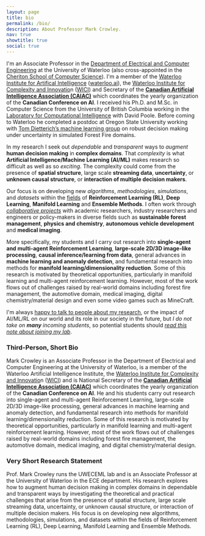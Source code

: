 ```yaml
---
layout: page
title: bio
permalink: /bio/
description: About Professor Mark Crowley.
nav: true
showtitle: true
social: true
---
```


I'm an Associate Professor in the [Department of Electrical and Computer Engineering](https://uwaterloo.ca/electrical-computer-engineering/profile/mcrowley) at the University of Waterloo (also cross-appointed in the [Cheriton School of Computer Science](https://cs.uwaterloo.ca/about/people/mcrowley)). I'm a member of the [Waterloo Institute for Artifical Intelligence](http://waterloo.ai/) ([waterloo.ai](http://waterloo.ai/)), the [Waterloo Institute for Complexity and Innovatio](http://wici.ca/)n ([WICI](http://wici.ca/)) and  Secretary of the **[Canadian Artificial Intelligence Association (CAIAC)](https://www.caiac.ca/)** which coordinates the yearly organization of the **Canadian Conference on AI**. I received his Ph.D. and M.Sc. in Computer Science from the University of British Columbia working in the [Laboratory for Computational Intelligence](https://www.cs.ubc.ca/cs-research/lci) with David Poole. Before coming to Waterloo he completed a postdoc at Oregon State University working with [Tom Dietterich’s machine learning group](http://web.engr.oregonstate.edu/~tgd/) on robust decision making under uncertainty in simulated Forest Fire domains.

In my research I seek out *dependable* and *transparent* ways to *augment* **human decision making** in **complex domains**. That *complexity* is what **Artificial Intelligence/Machine Learning (AI/ML)** makes research so difficult as well as so *exciting*. The complexity could come from the presence of **spatial structure**, large scale **streaming data**, **uncertainty**, or **unknown causal structure**, or **interaction of multiple decision makers**. 

Our focus is on developing new *algorithms*, *methodologies*, *simulations*, and *datasets* within the [fields](https://markcrowley.ca/topics/) of **Reinforcement Learning (RL)**, **Deep Learning**, **Manifold Learning** and **Ensemble Methods**. I often work through [*collaborative projects*](https://markcrowley.ca/projects/) with academic researchers, industry researchers and engineers or policy-makers in diverse fields such as **sustainable forest management**, **physics and chemistry**, **autonomous vehicle development** and **medical imaging**. 

More specifically, my students and I carry out research into
**single-agent and multi-agent Reinforcement Learning**, **large-scale 2D/3D image-like processing**, **causal inference/learning from data**,
general advances in **machine learning and anomaly detection**, and fundamental research into methods for **manifold learning/dimensionality reduction**.
Some of this research is motivated by theoretical opportunities, 
particularly in manifold learning and multi-agent reinforcement learning. 
However, most of the work flows out of challenges raised by real-world domains including
forest fire management,
the automotive domain,
medical imaging,
digital chemistry/material design
and even some video games such as MineCraft.


I'm always [happy to talk to people about my research](/contact/), or the impact of AI/ML/RL on our world and its role in our society in the future, but *I do not take on **many** incoming students*, so potential students should *[read this note about joining my lab](/joining-my-lab/)*.



### Third-Person, Short Bio

Mark Crowley is an Associate Professor in the Department of Electrical and Computer Engineering at the University of Waterloo, is a member of the Waterloo Artificial Intelligence Institute, the [Waterloo Institute for Complexity and Innovatio](http://wici.ca/)n ([WICI](http://wici.ca/)) and is National Secretary of the **[Canadian Artificial Intelligence Association (CAIAC)](https://www.caiac.ca/)** which coordinates the yearly organization of the **Canadian Conference on AI**. 
He and his students carry out research into
single-agent and multi-agent Reinforcement Learning, large-scale 2D/3D image-like processing, 
general advances in machine learning and anomaly detection, and fundamental research into methods for manifold learning/dimensionality reduction.
Some of this research is motivated by theoretical opportunities, 
particularly in manifold learning and multi-agent reinforcement learning.
However, most of the work flows out of challenges raised by real-world domains including
forest fire management,
the automotive domain,
medical imaging,
and digital chemistry/material design.

### Very Short Research Statement

Prof. Mark Crowley runs the UWECEML lab and is an Associate Professor at the University of Waterloo in the ECE department. His research explores how to augment human decision making in complex domains in dependable and transparent ways by investigating the theoretical and practical challenges that arise from the presence of spatial structure, large scale streaming data, uncertainty, or unknown causal structure, or interaction of multiple decision makers. His focus is on developing new algorithms, methodologies, simulations, and datasets within the fields of Reinforcement Learning (RL), Deep Learning, Manifold Learning and Ensemble Methods.
